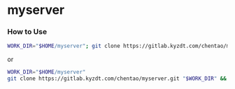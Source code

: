# myserver

### How to Use
```bash
WORK_DIR="$HOME/myserver"; git clone https://gitlab.kyzdt.com/chentao/myserver.git "$WORK_DIR" && "$WORK_DIR/init.sh"
```

or 

```bash
WORK_DIR="$HOME/myserver"
git clone https://gitlab.kyzdt.com/chentao/myserver.git "$WORK_DIR" && "$WORK_DIR/init.sh"
```